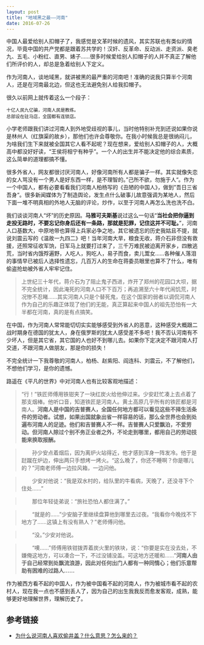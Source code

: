 ```yaml
---
layout: post
title: "地域黑之最——河南"
date: 2016-07-26
---
```


中国人最爱给别人扣帽子了，我感觉是文革时候的遗风，其实苏联也有类似的情况，毕竟中国的共产党都是跟着苏共学的！汉奸、反革命、反动派、走资派、臭老九、五毛、小粉红、直男、婊子……很多时候爱给别人扣帽子的人并不真正了解他们所评价的人，却总是急着给别人下定义。

作为河南人，谈地域黑，就讲被黑的最严重的河南吧！准确的说我只算半个河南人，还是在河南最北边，但这也无法避免别人给我扣帽子。

很久以前网上就传着这么一个段子：

```
十亿人民九亿骗，河南人民是教练。
总部设在驻马店，全国都有连锁店。
```

小学老师跟我们讲过河南人到外地受歧视的事儿，当时他特别补充到还说如果你说是林州人（红旗渠的故乡），那他们也许会尊敬你。在我小时候我总是很纳闷儿，为啥我们生下来就被全国其它人看不起呢？现在想来，爱给别人扣帽子的人，大概高中都没好好读，“王侯将相宁有种乎”。一个人的出生并不能决定他的综合素质，这么简单的道理都搞不懂。

很多外省人，网友都很讨厌河南人，好像河南所有人都是骗子一样。其实就像失恋的女人骂没有一个男人是好东西一样，是不理智的。”己所不欲，勿施于人“。作为一个中国人，都有必要看看我们河南人柏杨写的《丑陋的中国人》，做到”吾日三省吾身“。很多新闻媒体为了制造舆论，发生点什么破事儿故意强调为某地人，然后下面一堆不明真相的外地人无脑的评论，炒作，以至于河南人再怎么洗也洗不白。

我们谈谈河南人“坏”的历史原因。**马雅可夫斯基**说过这么一句话“**当社会把你逼到走投无路时，不要忘记你身后还有一条路，那就是犯罪，记住这并不可耻。**”，河南人口基数大，中原地带也算得上兵家必争之地，其它被遗忘的历史我姑且不提，就说刘震云写的《温故一九四二》吧！当年河南大旱，粮食无收，蒋介石非但没有救援，还照常征收军饷，日军马上就要打过来了，三千万难民被迫离开家乡，四散逃荒，当时省内饿殍遍野，人吃人，狗吃人，易子而食，卖儿鬻女……各种催人落泪的事情早已被后人选择性遗忘，几百万人的生命在蒋委员眼里也算不了什么，唯有偷盗抢劫被外省人牢牢记住。

>上世纪三十年代，蒋介石为了阻止鬼子西进，炸开了郑州的花园口大坝，据不完全统计，因此淹死的河南人口不下百万；再追溯至六十年代闹饥荒，时况惨不忍睹……其实河南人只是个替死鬼，在这个国家的弱者以调侃河南人作为自己的乐趣正体现了他们的无能，真正算起来中国人的祖先恐怕有一大半都在河南，真的是有点搞笑。

在中国，作为河南人常常能切切实实能够感受到外省人的恶意，这种感受大概跟二战时期身在德国的犹太人，身在俄罗斯的犹太人感受差不多吧！我不否认河南有不少坏人，但是其它省，其它国的人也好不到哪儿去。如果你下定决定不跟河南人打交道，不跟河南人做朋友，那是你的损失！

不完全统计一下我尊敬的河南人，柏杨、赵紫阳、阎连科、刘震云，不了解他们，不想他们学习，是你的遗憾。

路遥在《平凡的世界》中对河南人也有比较客观地描述：

>“行！”铁匠师傅用铁钳夹了一块红炭火给他伸过来。少安赶忙凑上去点着了那支烟棒。他听口音，知道铁匠是河南人。黄土高原几乎所有的铁匠都是河南人。**河南人是中国的吉普赛人，全国任何地方都可以看见这些不择生活条件的劳动者。试想，如果出国就象出省一样容易的话，那么全世界也会到处遍布河南人的足迹。他们和吉普赛人不一样。吉普赛人只爱飘泊，不爱劳动。但河南人除过个别不务正业者之外，不论走到哪里，都用自己的劳动技能来换取报酬。**

>　　孙少安点着烟后，因为离炉火站得近，他才感到浑身一阵发冷。他于是跹蹴在炉边，伸出两只手想烤一烤火。“这么晚了，你还不睡啊？你是哪儿的？”河南老师傅一边拉风箱，一边问他。 

>　　少安对他说：“我是双水村的，给队里的牛看病，天晚了，还没寻下个住处……” 

>　　那位年轻徒弟说：“旅社恐怕人都住满了。” 

>　　“就是的……”少安脑子里继续盘算他到哪里去过夜。“我看你今晚找不下地方了……这镇上有没有熟人？”老师傅问他。 

>　　“没。”少安对他说。 

>　　“噢……”师傅用铁钳拨弄着炭火里的铁块，说：“你要是实在没去处，不嫌俺这地方，可以凑合一下，不过没铺没盖。可这地方还暖和……”**河南人由于自己经常到处飘流浪游，因此对任何出门人都有一种同情心；他们乐意帮助有困难的过路人……**

作为被西方看不起的中国人，作为被中国看不起的河南人，作为被城市看不起的农村人，现在我一点也不感到丢人了，因为自己的出生我我反而愈发客观，成熟，能够更好地理解世界，理解历史了。

## 参考链接

- [为什么说河南人喜欢偷井盖？什么意思？怎么来的？](http://ask.rednet.cn/question/77487)
